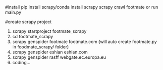 #install
pip install scrapy/conda install scrapy
scrapy crawl footmate or run main.py

#create scrapy project
1. scrapy startproject footmate_scrapy
2. cd footmate_scrapy
3. scrapy genspider footmate footmate.com (will auto create footmate.py in foodmate_scrapy/ folder)
4. scrapy genspider eshian eshian.com
4. scrapy genspider rasff webgate.ec.europa.eu
4. coding...




